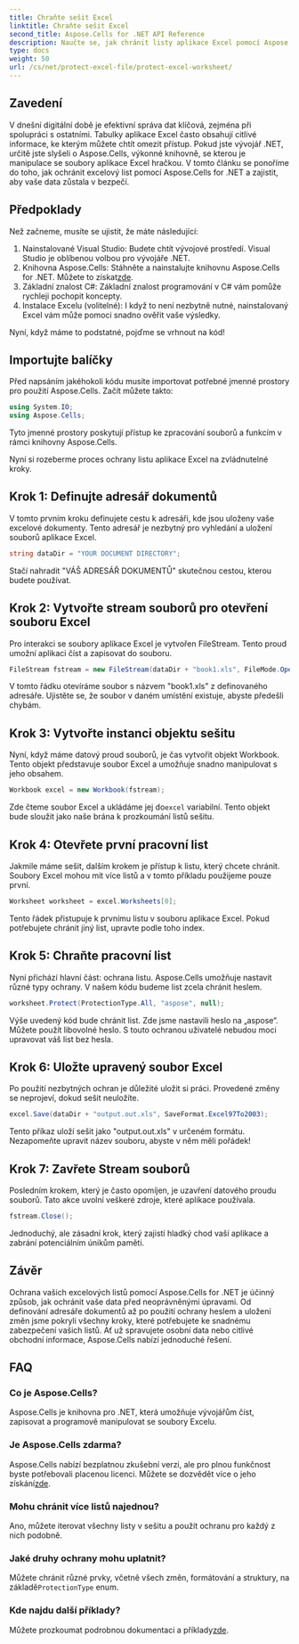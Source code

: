 ```yaml
---
title: Chraňte sešit Excel
linktitle: Chraňte sešit Excel
second_title: Aspose.Cells for .NET API Reference
description: Naučte se, jak chránit listy aplikace Excel pomocí Aspose.Cells for .NET, pomocí našeho podrobného průvodce. Zajistěte, aby vaše data zůstala v bezpečí a snadno spravovatelná.
type: docs
weight: 50
url: /cs/net/protect-excel-file/protect-excel-worksheet/
---
```

## Zavedení

V dnešní digitální době je efektivní správa dat klíčová, zejména při spolupráci s ostatními. Tabulky aplikace Excel často obsahují citlivé informace, ke kterým můžete chtít omezit přístup. Pokud jste vývojář .NET, určitě jste slyšeli o Aspose.Cells, výkonné knihovně, se kterou je manipulace se soubory aplikace Excel hračkou. V tomto článku se ponoříme do toho, jak ochránit excelový list pomocí Aspose.Cells for .NET a zajistit, aby vaše data zůstala v bezpečí.

## Předpoklady

Než začneme, musíte se ujistit, že máte následující:

1. Nainstalované Visual Studio: Budete chtít vývojové prostředí. Visual Studio je oblíbenou volbou pro vývojáře .NET.
2.  Knihovna Aspose.Cells: Stáhněte a nainstalujte knihovnu Aspose.Cells for .NET. Můžete to získat[zde](https://releases.aspose.com/cells/net/).
3. Základní znalost C#: Základní znalost programování v C# vám pomůže rychleji pochopit koncepty.
4. Instalace Excelu (volitelné): I když to není nezbytně nutné, nainstalovaný Excel vám může pomoci snadno ověřit vaše výsledky.

Nyní, když máme to podstatné, pojďme se vrhnout na kód!

## Importujte balíčky

Před napsáním jakéhokoli kódu musíte importovat potřebné jmenné prostory pro použití Aspose.Cells. Začít můžete takto:

```csharp
using System.IO;
using Aspose.Cells;
```

Tyto jmenné prostory poskytují přístup ke zpracování souborů a funkcím v rámci knihovny Aspose.Cells.

Nyní si rozeberme proces ochrany listu aplikace Excel na zvládnutelné kroky.

## Krok 1: Definujte adresář dokumentů

V tomto prvním kroku definujete cestu k adresáři, kde jsou uloženy vaše excelové dokumenty. Tento adresář je nezbytný pro vyhledání a uložení souborů aplikace Excel.

```csharp
string dataDir = "YOUR DOCUMENT DIRECTORY";
```

Stačí nahradit "VÁŠ ADRESÁŘ DOKUMENTŮ" skutečnou cestou, kterou budete používat.

## Krok 2: Vytvořte stream souborů pro otevření souboru Excel

Pro interakci se soubory aplikace Excel je vytvořen FileStream. Tento proud umožní aplikaci číst a zapisovat do souboru. 

```csharp
FileStream fstream = new FileStream(dataDir + "book1.xls", FileMode.Open);
```

V tomto řádku otevíráme soubor s názvem "book1.xls" z definovaného adresáře. Ujistěte se, že soubor v daném umístění existuje, abyste předešli chybám.

## Krok 3: Vytvořte instanci objektu sešitu

Nyní, když máme datový proud souborů, je čas vytvořit objekt Workbook. Tento objekt představuje soubor Excel a umožňuje snadno manipulovat s jeho obsahem.

```csharp
Workbook excel = new Workbook(fstream);
```

 Zde čteme soubor Excel a ukládáme jej do`excel` variabilní. Tento objekt bude sloužit jako naše brána k prozkoumání listů sešitu.

## Krok 4: Otevřete první pracovní list

Jakmile máme sešit, dalším krokem je přístup k listu, který chcete chránit. Soubory Excel mohou mít více listů a v tomto příkladu použijeme pouze první.

```csharp
Worksheet worksheet = excel.Worksheets[0];
```

Tento řádek přistupuje k prvnímu listu v souboru aplikace Excel. Pokud potřebujete chránit jiný list, upravte podle toho index.

## Krok 5: Chraňte pracovní list

Nyní přichází hlavní část: ochrana listu. Aspose.Cells umožňuje nastavit různé typy ochrany. V našem kódu budeme list zcela chránit heslem.

```csharp
worksheet.Protect(ProtectionType.All, "aspose", null);
```

Výše uvedený kód bude chránit list. Zde jsme nastavili heslo na „aspose“. Můžete použít libovolné heslo. S touto ochranou uživatelé nebudou moci upravovat váš list bez hesla.

## Krok 6: Uložte upravený soubor Excel

Po použití nezbytných ochran je důležité uložit si práci. Provedené změny se neprojeví, dokud sešit neuložíte.

```csharp
excel.Save(dataDir + "output.out.xls", SaveFormat.Excel97To2003);
```

Tento příkaz uloží sešit jako "output.out.xls" v určeném formátu. Nezapomeňte upravit název souboru, abyste v něm měli pořádek!

## Krok 7: Zavřete Stream souborů

Posledním krokem, který je často opomíjen, je uzavření datového proudu souborů. Tato akce uvolní veškeré zdroje, které aplikace používala.

```csharp
fstream.Close();
```

Jednoduchý, ale zásadní krok, který zajistí hladký chod vaší aplikace a zabrání potenciálním únikům paměti.

## Závěr

Ochrana vašich excelových listů pomocí Aspose.Cells for .NET je účinný způsob, jak ochránit vaše data před neoprávněnými úpravami. Od definování adresáře dokumentů až po použití ochrany heslem a uložení změn jsme pokryli všechny kroky, které potřebujete ke snadnému zabezpečení vašich listů. Ať už spravujete osobní data nebo citlivé obchodní informace, Aspose.Cells nabízí jednoduché řešení.

## FAQ

### Co je Aspose.Cells?
Aspose.Cells je knihovna pro .NET, která umožňuje vývojářům číst, zapisovat a programově manipulovat se soubory Excelu.

### Je Aspose.Cells zdarma?
 Aspose.Cells nabízí bezplatnou zkušební verzi, ale pro plnou funkčnost byste potřebovali placenou licenci. Můžete se dozvědět více o jeho získání[zde](https://purchase.aspose.com/buy).

### Mohu chránit více listů najednou?
Ano, můžete iterovat všechny listy v sešitu a použít ochranu pro každý z nich podobně.

### Jaké druhy ochrany mohu uplatnit?
 Můžete chránit různé prvky, včetně všech změn, formátování a struktury, na základě`ProtectionType` enum.

### Kde najdu další příklady?
 Můžete prozkoumat podrobnou dokumentaci a příklady[zde](https://reference.aspose.com/cells/net/).